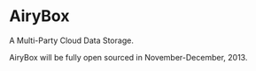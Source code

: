 AiryBox
=======

A Multi-Party Cloud Data Storage.

AiryBox will be fully open sourced in November-December, 2013.
